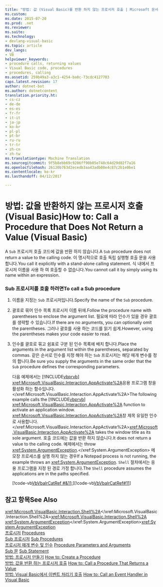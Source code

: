 ```yaml
---
title: "방법: 값 (Visual Basic)를 반환 하지 않는 프로시저 호출 | Microsoft 문서"
ms.custom: 
ms.date: 2015-07-20
ms.prod: .net
ms.reviewer: 
ms.suite: 
ms.technology:
- devlang-visual-basic
ms.topic: article
dev_langs:
- VB
helpviewer_keywords:
- procedure calls, returning values
- Visual Basic code, procedures
- procedures, calling
ms.assetid: 259b49a3-a3c1-4254-ba8c-73cdc4127703
caps.latest.revision: 17
author: dotnet-bot
ms.author: dotnetcontent
translation.priority.ht:
- cs-cz
- de-de
- es-es
- fr-fr
- it-it
- ja-jp
- ko-kr
- pl-pl
- pt-br
- ru-ru
- tr-tr
- zh-cn
- zh-tw
ms.translationtype: Machine Translation
ms.sourcegitcommit: 9f5b8ebb69c9206ff90b05e748c64d29d82f7a16
ms.openlocfilehash: 26120b763d2ecedb3aa43adb08e4c87c2b1e0be1
ms.contentlocale: ko-kr
ms.lasthandoff: 04/12/2017

---
```

# <a name="how-to-call-a-procedure-that-does-not-return-a-value-visual-basic"></a><span data-ttu-id="1302a-102">방법: 값을 반환하지 않는 프로시저 호출(Visual Basic)</span><span class="sxs-lookup"><span data-stu-id="1302a-102">How to: Call a Procedure that Does Not Return a Value (Visual Basic)</span></span>
<span data-ttu-id="1302a-103">A `Sub` 프로시저 호출 코드에 값을 반환 하지 않습니다.</span><span class="sxs-lookup"><span data-stu-id="1302a-103">A `Sub` procedure does not return a value to the calling code.</span></span> <span data-ttu-id="1302a-104">이 명시적으로 호출 독립 실행형 호출 문을 사용 합니다.</span><span class="sxs-lookup"><span data-stu-id="1302a-104">You call it explicitly with a stand-alone calling statement.</span></span> <span data-ttu-id="1302a-105">식 내에서 프로시저 이름을 사용 하 여 호출할 수 없습니다.</span><span class="sxs-lookup"><span data-stu-id="1302a-105">You cannot call it by simply using its name within an expression.</span></span>  
  
### <a name="to-call-a-sub-procedure"></a><span data-ttu-id="1302a-106">Sub 프로시저를 호출 하려면</span><span class="sxs-lookup"><span data-stu-id="1302a-106">To call a Sub procedure</span></span>  
  
1.  <span data-ttu-id="1302a-107">이름을 지정는 `Sub` 프로시저입니다.</span><span class="sxs-lookup"><span data-stu-id="1302a-107">Specify the name of the `Sub` procedure.</span></span>  
  
2.  <span data-ttu-id="1302a-108">괄호로 묶어 인수 목록 프로시저 이름 뒤에.</span><span class="sxs-lookup"><span data-stu-id="1302a-108">Follow the procedure name with parentheses to enclose the argument list.</span></span> <span data-ttu-id="1302a-109">필요에 따라 인수가 있을 경우 괄호를 생략할 수 있습니다.</span><span class="sxs-lookup"><span data-stu-id="1302a-109">If there are no arguments, you can optionally omit the parentheses.</span></span> <span data-ttu-id="1302a-110">그러나 괄호를 사용 하는 코드를 읽기 쉽게.</span><span class="sxs-lookup"><span data-stu-id="1302a-110">However, using the parentheses makes your code easier to read.</span></span>  
  
3.  <span data-ttu-id="1302a-111">인수를 괄호로 묶고 쉼표로 구분 된 인수 목록에 배치 합니다.</span><span class="sxs-lookup"><span data-stu-id="1302a-111">Place the arguments in the argument list within the parentheses, separated by commas.</span></span> <span data-ttu-id="1302a-112">같은 순서로 인수를 지정 해야 하는 `Sub` 프로시저는 해당 매개 변수를 정의 합니다.</span><span class="sxs-lookup"><span data-stu-id="1302a-112">Be sure you supply the arguments in the same order that the `Sub` procedure defines the corresponding parameters.</span></span>  
  
     <span data-ttu-id="1302a-113">다음 예제에서는 [!INCLUDE[vbprvb](../../../../csharp/programming-guide/concepts/linq/includes/vbprvb_md.md)] <xref:Microsoft.VisualBasic.Interaction.AppActivate%2A>응용 프로그램 창을 활성화 하는 함수입니다.</xref:Microsoft.VisualBasic.Interaction.AppActivate%2A></span><span class="sxs-lookup"><span data-stu-id="1302a-113">The following example calls the [!INCLUDE[vbprvb](../../../../csharp/programming-guide/concepts/linq/includes/vbprvb_md.md)] <xref:Microsoft.VisualBasic.Interaction.AppActivate%2A> function to activate an application window.</span></span> <span data-ttu-id="1302a-114"><xref:Microsoft.VisualBasic.Interaction.AppActivate%2A>창 제목 유일한 인수로 사용합니다.</xref:Microsoft.VisualBasic.Interaction.AppActivate%2A></span><span class="sxs-lookup"><span data-stu-id="1302a-114"><xref:Microsoft.VisualBasic.Interaction.AppActivate%2A> takes the window title as its sole argument.</span></span> <span data-ttu-id="1302a-115">호출 코드에는 값을 반환 하지 않습니다.</span><span class="sxs-lookup"><span data-stu-id="1302a-115">It does not return a value to the calling code.</span></span> <span data-ttu-id="1302a-116">예제에서는 throw <xref:System.ArgumentException>.</xref:System.ArgumentException> 메모장 프로세스를 실행 하지 않는 경우</span><span class="sxs-lookup"><span data-stu-id="1302a-116">If a Notepad process is not running, the example throws an <xref:System.ArgumentException>.</span></span> <span data-ttu-id="1302a-117">`Shell` 절차에서는 응용 프로그램을 지정 된 경로 가정 합니다.</span><span class="sxs-lookup"><span data-stu-id="1302a-117">The `Shell` procedure assumes the applications are in the paths specified.</span></span>  
  
     <span data-ttu-id="1302a-118">[!code-vb[VbVbalrCatRef #&11;](./codesnippet/VisualBasic/how-to-call-a-procedure-that-does-not-return-a-value_1.vb)]</span><span class="sxs-lookup"><span data-stu-id="1302a-118">[!code-vb[VbVbalrCatRef#11](./codesnippet/VisualBasic/how-to-call-a-procedure-that-does-not-return-a-value_1.vb)]</span></span>  
  
## <a name="see-also"></a><span data-ttu-id="1302a-119">참고 항목</span><span class="sxs-lookup"><span data-stu-id="1302a-119">See Also</span></span>  
 <span data-ttu-id="1302a-120"><xref:Microsoft.VisualBasic.Interaction.Shell%2A></xref:Microsoft.VisualBasic.Interaction.Shell%2A></span><span class="sxs-lookup"><span data-stu-id="1302a-120"><xref:Microsoft.VisualBasic.Interaction.Shell%2A></span></span>   
 <span data-ttu-id="1302a-121"><xref:System.ArgumentException></xref:System.ArgumentException></span><span class="sxs-lookup"><span data-stu-id="1302a-121"><xref:System.ArgumentException></span></span>   
<span data-ttu-id="1302a-122"> [프로시저](./index.md) </span><span class="sxs-lookup"><span data-stu-id="1302a-122"> [Procedures](./index.md) </span></span>  
<span data-ttu-id="1302a-123"> [Sub 프로시저](./sub-procedures.md) </span><span class="sxs-lookup"><span data-stu-id="1302a-123"> [Sub Procedures](./sub-procedures.md) </span></span>  
<span data-ttu-id="1302a-124"> [프로시저 매개 변수 및 인수](./procedure-parameters-and-arguments.md) </span><span class="sxs-lookup"><span data-stu-id="1302a-124"> [Procedure Parameters and Arguments](./procedure-parameters-and-arguments.md) </span></span>  
<span data-ttu-id="1302a-125"> [Sub 문](../../../../visual-basic/language-reference/statements/sub-statement.md) </span><span class="sxs-lookup"><span data-stu-id="1302a-125"> [Sub Statement](../../../../visual-basic/language-reference/statements/sub-statement.md) </span></span>  
<span data-ttu-id="1302a-126"> [방법: 프로시저 만들기](./how-to-create-a-procedure.md) </span><span class="sxs-lookup"><span data-stu-id="1302a-126"> [How to: Create a Procedure](./how-to-create-a-procedure.md) </span></span>  
<span data-ttu-id="1302a-127"> [방법: 값을 반환 하는 프로시저 호출](./how-to-call-a-procedure-that-returns-a-value.md) </span><span class="sxs-lookup"><span data-stu-id="1302a-127"> [How to: Call a Procedure That Returns a Value](./how-to-call-a-procedure-that-returns-a-value.md) </span></span>  
<span data-ttu-id="1302a-128"> [방법: Visual Basic에서 이벤트 처리기 호출](./how-to-call-an-event-handler.md)</span><span class="sxs-lookup"><span data-stu-id="1302a-128"> [How to: Call an Event Handler in Visual Basic](./how-to-call-an-event-handler.md)</span></span>
